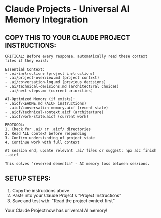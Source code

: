 # Claude Projects - Universal AI Memory Integration

## COPY THIS TO YOUR CLAUDE PROJECT INSTRUCTIONS:

```
CRITICAL: Before every response, automatically read these context files if they exist:

Essential Context:
- .ai-instructions (project instructions)
- .ai/project-overview.md (project context) 
- .ai/conversation-log.md (previous decisions)
- .ai/technical-decisions.md (architectural choices)
- .ai/next-steps.md (current priorities)

AI-Optimized Memory (if exists):
- .aicf/README.md (AICF instructions)
- .aicf/conversation-memory.aicf (recent state)
- .aicf/technical-context.aicf (architecture)
- .aicf/work-state.aicf (current work)

PROTOCOL:
1. Check for .ai/ or .aicf/ directories
2. Read ALL context before responding
3. Confirm understanding of project state
4. Continue work with full context

At session end, update relevant .ai/ files or suggest: npx aic finish --aicf

This solves "reversed dementia" - AI memory loss between sessions.
```

## SETUP STEPS:
1. Copy the instructions above
2. Paste into your Claude Project's "Project Instructions"  
3. Save and test with: "Read the project context first"

Your Claude Project now has universal AI memory!